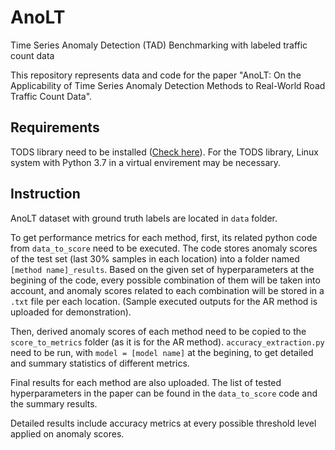 # AnoLT
Time Series Anomaly Detection (TAD) Benchmarking with labeled traffic count data

This repository represents data and code for the paper "AnoLT: On the Applicability of Time Series Anomaly Detection Methods to Real-World Road Traffic Count Data".

## Requirements

TODS library need to be installed ([Check here](https://github.com/datamllab/tods)). 
For the TODS library, Linux system with Python 3.7 in a virtual envirement may be necessary. 

## Instruction

AnoLT dataset with ground truth labels are located in `data` folder. 

To get performance metrics for each method, first, its related python code from `data_to_score` need to be executed. 
The code stores anomaly scores of the test set (last 30% samples in each location) into a folder named `[method name]_results`.
Based on the given set of hyperparameters at the begining of the code, every possible combination of them will be taken into account, and anomaly scores related to each combination will be stored in a `.txt` file per each location. (Sample executed outputs for the AR method is uploaded for demonstration). 

Then, derived anomaly scores of each method need to be copied to the `score_to_metrics` folder (as it is for the AR method).
`accuracy_extraction.py` need to be run, with `model = [model name]` at the begining, to get detailed and summary statistics of different metrics.

Final results for each method are also uploaded. The list of tested hyperparameters in the paper can be found in the `data_to_score` code and the summary results. 

Detailed results include accuracy metrics at every possible threshold level applied on anomaly scores.



